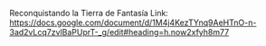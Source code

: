 Reconquistando la Tierra de Fantasía
Link: https://docs.google.com/document/d/1M4j4KezTYnq9AeHTnO-n-3ad2vLcq7zvlBaPUprT-_g/edit#heading=h.now2xfyh8m77
